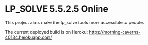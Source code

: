 # LP_SOLVE 5.5.2.5 Online

This project aims make the lp_solve tools more accessible to people.

The current deployed build is on Heroku:
  https://morning-caverns-40134.herokuapp.com/
